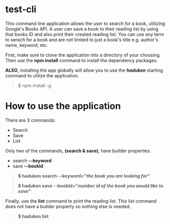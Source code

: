 # test-cli
This command line application allows the user to search for a book, utilizing Google's Books API. A user can save a book to their reading list by using that books ID and also print their created reading list. You can use any term to serach for a book and are not limited to just a book's title e.g. author's name, keyword, etc.

 First, make sure to clone the application into a directory of your choosing.
Then use the **npm install** command to install the dependency packages.

**ALSO**, installing the app globally will allow you to use the **_haduken_** starting command to utilize the application.

> $ npm install -g
# How to use the application

There are 3 commands:
- Search
- Save
- List



Only two of the commands, **(search & save)**, have builder properties.

- search **--keyword**
- save **--bookId**

> **$ haduken search --keyword="_the book you are looking for_"**
> 
> **$ haduken save --bookId="_number id of the book you would like to save_"**


Finally, use the **list** command to print the reading list. This list command does not have a builder property so nothing else is needed.

> **$ haduken list**
